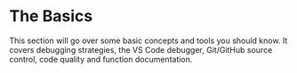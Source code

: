 # The Basics
This section will go over some basic concepts and tools you should know. It covers debugging strategies, the VS Code debugger, Git/GitHub source control, code quality and function documentation.